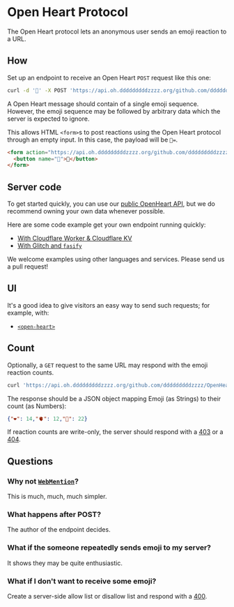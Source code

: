 # Open Heart Protocol

The Open Heart protocol lets an anonymous user sends an emoji reaction to a URL.

## How

Set up an endpoint to receive an Open Heart `POST` request like this one:

```bash
curl -d '🥨' -X POST 'https://api.oh.dddddddddzzzz.org/github.com/dddddddddzzzz/OpenHeart'
```

A Open Heart message should contain of a single emoji sequence. However, the emoji sequence may be followed by arbitrary data which the server is expected to ignore. 

This allows HTML `<form>`s to post reactions using the Open Heart protocol through an empty input. In this case, the payload will be `🥨=`.

```html
<form action="https://api.oh.dddddddddzzzz.org/github.com/dddddddddzzzz/OpenHeart" method="POST" enctype="text/plain">
  <button name="🥨">🥨</button>
</form>
```

## Server code

To get started quickly, you can use our [public OpenHeart API](https://github.com/dddddddddzzzz/api-oh), but we do recommend owning your own data whenever possible.

Here are some code example get your own endpoint running quickly:

- [With Cloudflare Worker & Cloudflare KV](https://gist.github.com/muan/388430d0ed03c55662e72bb98ff28f03)
- [With Glitch and `fasify`](https://glitch.com/edit/#!/open-heart-server-demo)

We welcome examples using other languages and services. Please send us a pull request!

## UI

It's a good idea to give visitors an easy way to send such requests; for example, with:

- [`<open-heart>`](https://github.com/dddddddddzzzz/open-heart-element)

## Count

Optionally, a `GET` request to the same URL may respond with the emoji reaction counts.

```bash
curl 'https://api.oh.dddddddddzzzz.org/github.com/dddddddddzzzz/OpenHeart'
```

The response should be a JSON object mapping Emoji (as Strings) to their count (as Numbers):

```json
{"❤️": 14,"🫀": 12,"🥨": 22}
```

If reaction counts are write-only, the server should respond with a [403](https://http.cat/403) or a [404](https://http.cat/404).

## Questions

### Why not [`WebMention`](https://www.w3.org/TR/webmention/#sending-webmentions)?

This is much, much, much simpler.

### What happens after POST?

The author of the endpoint decides.

### What if the someone repeatedly sends emoji to my server?

It shows they may be quite enthusiastic.

### What if I don't want to receive some emoji?

Create a server-side allow list or disallow list and respond with a [400](https://http.cat/400).
